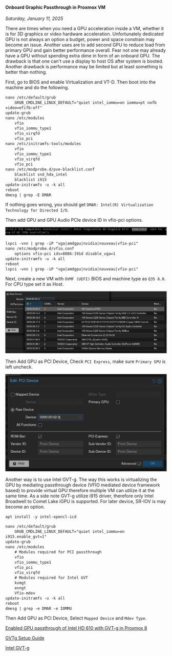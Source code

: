 #### Onboard Graphic Passthrough in Proxmox VM 
_Saturday, January 11, 2025_

There are times when you need a GPU acceleration inside a VM, whether it is for 
3D graphics or video hardware acceleration. Unfortunately dedicated GPU is not 
always an option a budget, power and space constrain may become an issue. Another 
uses are to add second GPU to reduce load from primary GPU and gain better 
performance overall. Fear not one may already have a GPU without spending extra 
dime in form of an onboard GPU. The drawback is that one can't use a display 
to host OS after system is booted. Another drawback is performance may be 
limited but at least something is better than nothing. 

First, go to BIOS and enable Virtualization and VT-D. Then boot into the machine and do the following.
```
nano /etc/default/grub
	GRUB_CMDLINE_LINUX_DEFAULT="quiet intel_iommu=on iommu=pt nofb video=efifb:off"
update-grub
nano /etc/modules
	vfio
	vfio_iommu_type1
	vfio_virqfd
	vfio_pci
nano /etc/initramfs-tools/modules
	vfio
	vfio_iommu_type1
	vfio_virqfd
	vfio_pci
nano /etc/modprobe.d/pve-blacklist.conf
    blacklist snd_hda_intel
    blacklist i915
update-initramfs -u -k all
reboot
dmesg | grep -E DMAR
```
If nothing goes wrong, you should get `DMAR: Intel(R) Virtualization Technology for Directed I/O`.

Then add GPU and GPU Audio PCIe device ID in vfio-pci options.

![img_lg](./posts/2025-01-11-onboard-graphic-passthrough-in-proxmox-vm/03.png)

```
lspci -vnn | grep -iP "vga|amdgpu|nvidia|nouveau|vfio-pci"
nano /etc/modprobe.d/vfio.conf  
    options vfio-pci ids=8086:191d disable_vga=1
update-initramfs -u -k all
reboot
lspci -vnn | grep -iP "vga|amdgpu|nvidia|nouveau|vfio-pci"
```

Next, create a new VM with `OVMF (UEFI)` BIOS and machine type as `Q35 8.0`. 
For CPU type set it as Host.

![img](./posts/2025-01-11-onboard-graphic-passthrough-in-proxmox-vm/01.png)

Then Add GPU as PCI Device, Check `PCI Express`, make sure `Primary GPU` is left uncheck.

![img](./posts/2025-01-11-onboard-graphic-passthrough-in-proxmox-vm/02.png)

Another way is to use Intel GVT-g. The way this works is virtualizing the GPU by mediating 
passthrough device (VFIO mediated device framework based) to provide virtual GPU therefore 
multiple VM can utilize it at the same time. As a side note GVT-g utilize i915 driver, 
therefore only Intel Broadwell to Comet Lake iGPU is supported. For later device, SR-IOV is 
may become an option.

```
apt install -y intel-opencl-icd 
```
```
nano /etc/default/grub 
	GRUB_CMDLINE_LINUX_DEFAULT="quiet intel_iommu=on i915.enable_gvt=1" 
update-grub 
nano /etc/modules 
	# Modules required for PCI passthrough
	vfio
	vfio_iommu_type1
	vfio_pci
	vfio_virqfd
	# Modules required for Intel GVT
	kvmgt
	exngt
	Vfio-mdev 
update-initramfs -u -k all 
reboot
dmesg | grep -e DMAR -e IOMMU 
```

Then Add GPU as PCI Device, Select `Mapped Device` and `Mdev Type`.

[Enabled GPU passthrough of Intel HD 610 with GVT-g in Proxmox 8](https://forum.proxmox.com/threads/enabled-gpu-passthrough-of-intel-hd-610-with-gvt-g-in-proxmox-8.134461/)

[GVTg Setup Guide](https://github.com/intel/gvt-linux/wiki/GVTg_Setup_Guide)

[Intel GVT-g](https://wiki.archlinux.org/title/Intel_GVT-g)